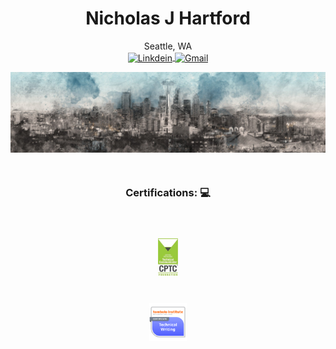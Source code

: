 <!-- Title -->
<h1 align="center">Nicholas J Hartford 
  </h1>


<!-- Quote -->
<p align="center">Seattle, WA
  <br>
  
  <!-- Social Network -->

<a href="https://www.linkedin.com/in/nicholas-hartford-a6123122/">
  <img align="center" 
       alt="Linkdein" 
       width="22px" 
       src="https://user-images.githubusercontent.com/55005374/103146171-312a4c00-470b-11eb-8839-992580bb8206.png" />
  </a>

  

  
<a href="mailto:hartford.nj@gmail.com">
  <img align="center" 
       alt="Gmail" 
       width="22px" 
       src="https://user-images.githubusercontent.com/55005374/103146250-0d1b3a80-470c-11eb-8ead-a92232d45d6e.png" />
  </a>
</h1>




<!-- Background -->
 <img align="center" 
       alt="banner" 
       width="1000px" 
       src="https://github.com/hartfordnj/hartfordnj/blob/11ae93accc7e5448085f9c948ac8c0e02d2c6e3e/panoramic-3120304_1920.jpg" />
  </a>


&nbsp;

<!-- Certifications -->
<p>
  <H3 align="center"><strong> Certifications: 💻 </strong></p>
  
  
<code>
  <a href="https://www.credly.com/earner/earned/badge/c830c752-57f4-458e-b03e-a2e73876c62d"></a>
<img 
     height="60" 
     src="https://github.com/hartfordnj/hartfordnj/blob/b891e3f4a4c483c855407516fdb0dd4be5ef0e0e/CPTC_logo_Foundation_small-e1586048171674.jpg"
     title="Certified Professional Technical Communicator (CPTC)">
</code> 
<code>
  <a href="https://www.credly.com/earner/earned/badge/c8026504-65b2-4086-8b2f-1a0610d51b88"></a>
<img 
     height="60" 
     src="https://github.com/hartfordnj/hartfordnj/blob/479a4d06b2473c3bb5b13e4f86111367d836409a/Program_Badge_Technical_Writing.png"
     title="Technical Writing Issued by Tombolo Institute at Bellevue College">
</code>
  </p>
    
&nbsp;  

           
           

         
  


